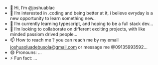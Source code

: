 - 👋 Hi, I’m @joshuablac
- 👀 I’m interested in .coding and being better at it, i believe evryday is a new opportunity to learn something new..
- 🌱 I’m currently learning  typescript, and hoping to be a full stack dev...
- 💞️ I’m looking to collaborate on  different exciting projects, with like minded passiom drived people...
- 📫 How to reach me ? you can reach me by my email joshuaoluadebusola@gmail.com or message me @09135993592...
- 😄 Pronouns: ...
- ⚡ Fun fact: ...

<!---
joshuablac/joshuablac is a ✨ special ✨ repository because its `README.md` (this file) appears on your GitHub profile.
You can click the Preview link to take a look at your changes.
--->
